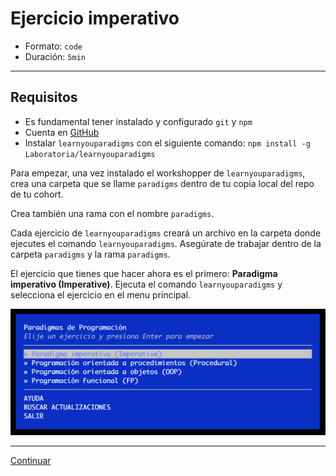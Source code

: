 # Ejercicio imperativo

* Formato: `code`
* Duración: `5min`

***

## Requisitos

* Es fundamental tener instalado y configurado `git` y `npm`
* Cuenta en [GitHub](https://github.com/)
* Instalar `learnyouparadigms` con el siguiente comando:
  `npm install -g Laboratoria/learnyouparadigms`

Para empezar, una vez instalado el workshopper de `learnyouparadigms`, crea una
carpeta que se llame `paradigms` dentro de tu copia local del repo de tu cohort.

Crea también una rama con el nombre `paradigms`.

Cada ejercicio de `learnyouparadigms` creará un archivo en la carpeta
donde ejecutes el comando `learnyouparadigms`. Asegúrate de trabajar dentro de
la carpeta `paradigms` y la rama `paradigms`.

El ejercicio que tienes que hacer ahora es el primero: **Paradigma imperativo
(Imperative)**. Ejecuta el comando `learnyouparadigms` y selecciona el ejercicio
en el menu principal.

![learnyouparadigms - imperativo](img/learnyouparadigms-imperativo.png)

***

[Continuar](05-procedural.md)
